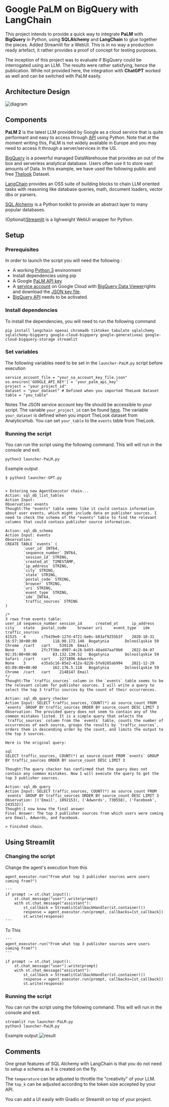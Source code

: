 # Google PaLM on BigQuery with LangChain

This project intends to provide a quick way to integrate **PaLM** with **BigQuery** in Python, using **SQLAlchemy** and **LangChain** to glue together the pieces. Added Streamlit for a WebUI. This is in no way a production ready artefact, it rather provides a proof of concept for testing purposes.

The inception of this project was to evaluate if BigQuery could be interrogated using an LLM. The results were rather satisfying, hence the publication. While not provided here, the integration with **ChatGPT** worked as well and can be switched with PaLM easily. 

## Architecture Design

![diagram](./assets/diagram.png)

## Components

**PaLM 2** is the latest LLM provided by Google as a cloud service that is quite performant and easy to access through [API](https://developers.generativeai.google/api/python/google/generativeai) using Python. Note that at the moment writing this, PaLM is not widely available in Europe and you may need to access it through a server/services in the US. 

[BigQuery](https://cloud.google.com/bigquery/docs/introduction) is a powerful managed DataWarehouse that provides an out of the box and serverless analytical database. Users often use it to store vast amounts of Data. In this example, we have used the following public and free [Thelook](https://console.cloud.google.com/bigquery/analytics-hub/exchanges;cameo=analyticshub;pageName=listing-detail;pageResource=1057666841514.us.google_cloud_public_datasets_17e74966199.thelook_ecommerce) Dataset.

[LangChain](https://python.langchain.com/docs/get_started/introduction) provides an OSS suite of building blocks to chain LLM oriented tasks with reasoning like database queries, math, document loaders, vector dbs or parsers.

[SQL Alchemy](https://www.sqlalchemy.org/) is a Python toolkit to provide an abstract layer to many popular databases.

(Optional)[Streamlit](https://blog.streamlit.io/langchain-tutorial-1-build-an-llm-powered-app-in-18-lines-of-code/) is a lighweight WebUI wrapper for Python.

## Setup

### Prerequisites
In order to launch the script you will need the following :
- A working [Python 3](https://docs.python.org/3/using/unix.html#getting-and-installing-the-latest-version-of-python) environment
- Install dependencies using pip
- A Google [PaLM API key](https://developers.generativeai.google/tutorials/setup)
- A [service account](https://cloud.google.com/iam/docs/service-account-overview) on Google Cloud with [BigQuery Data Viewer](https://cloud.google.com/bigquery/docs/access-control-basic-roles)rights and download the [JSON key file](https://cloud.google.com/iam/docs/keys-create-delete).
- [BigQuery API](https://console.cloud.google.com/marketplace/product/google/bigquery.googleapis.com) needs to be activated.

### Install dependencies

To install the dependencies, you will need to run the following command
```
pip install langchain openai chromadb tiktoken tabulate sqlalchemy sqlalchemy-bigquery google-cloud-bigquery google-generativeai google-cloud-bigquery-storage streamlit
```

### Set variables
The following variables need to be set in the `launcher-PaLM.py` script before execution
```
service_account_file = "your_sa_account_key_file.json"
os.environ['GOOGLE_API_KEY'] = 'your_palm_api_key'
project = "your_project_id" 
dataset = "your_dataset" # Defined when you imported TheLook Dataset
table = "you_table"
```
Notes
The JSON service account key file should be accessible to your script.
The variable `your_project_id` can be found [here](https://console.cloud.google.com/home/dashboard). The variable `your_dataset` is defined when you import TheLook dataset from AnalyticsHub. You can set `your_table` to the `events` table from TheLook.

### Running the script
You can run the script using the following command. This will will run in the console and exit.
```
python3 launcher-PaLM.py
```

Example output
```
$ python3 launcher-GPT.py 


> Entering new AgentExecutor chain...
Action: sql_db_list_tables
Action Input: 
Observation: events
Thought:The "events" table seems like it could contain information about user events, which might include data on publisher sources. I need to check the schema of the "events" table to find the relevant columns that could contain publisher source information.

Action: sql_db_schema
Action Input: events
Observation: 
CREATE TABLE `events` (
        `user_id` INT64, 
        `sequence_number` INT64, 
        `session_id` STRING, 
        `created_at` TIMESTAMP, 
        `ip_address` STRING, 
        `city` STRING, 
        `state` STRING, 
        `postal_code` STRING, 
        `browser` STRING, 
        `uri` STRING, 
        `event_type` STRING, 
        `ide` INT64, 
        `traffic_sources` STRING
)

/*
3 rows from events table:
user_id sequence_number session_id      created_at      ip_address      city    state   postal_code     browser uri     event_type   ide     traffic_sources
41525   4       c75439e0-127d-4721-be6c-b03af9255b3f    2020-10-31 16:57:38+00:00       118.90.172.146  Bogatynia       Dolnośląskie 59      Chrome  /cart   cart    539126  Email
None    3       2fc7f38e-d997-4c26-b493-48ad47aaf8b0    2022-04-07 02:35:00+00:00       83.132.130.52   Bogatynia       Dolnośląskie 59      Safari  /cart   cart    2271896 Adwords
None    3       e35a5c16-85e2-412a-8226-5fe9285ab994    2021-12-29 03:09:00+00:00       162.176.5.118   Bogatynia       Dolnośląskie 59      Chrome  /cart   cart    2148147 Email
*/
Thought:The `traffic_sources` column in the `events` table seems to be the relevant column for publisher sources. I will write a query to select the top 3 traffic sources by the count of their occurrences.

Action: sql_db_query_checker
Action Input: SELECT traffic_sources, COUNT(*) as source_count FROM `events` GROUP BY traffic_sources ORDER BY source_count DESC LIMIT 3
Observation: The provided query does not seem to contain any of the common mistakes listed. It is a simple query that selects the `traffic_sources` column from the `events` table, counts the number of occurrences of each source, groups the results by `traffic_sources`, orders them in descending order by the count, and limits the output to the top 3 sources.

Here is the original query:

sql
SELECT traffic_sources, COUNT(*) as source_count FROM `events` GROUP BY traffic_sources ORDER BY source_count DESC LIMIT 3

Thought:The query checker has confirmed that the query does not contain any common mistakes. Now I will execute the query to get the top 3 publisher sources.

Action: sql_db_query
Action Input: SELECT traffic_sources, COUNT(*) as source_count FROM `events` GROUP BY traffic_sources ORDER BY source_count DESC LIMIT 3
Observation: [('Email', 1092153), ('Adwords', 730558), ('Facebook', 243532)]
Thought:I now know the final answer
Final Answer: The top 3 publisher sources from which users were coming are Email, Adwords, and Facebook.

> Finished chain.
```

## Using Streamlit

### Changing the script
Change the agent's execution from this 
```
agent_executor.run("From what top 3 publisher sources were users coming from?")

'''
if prompt := st.chat_input():
    st.chat_message("user").write(prompt)
    with st.chat_message("assistant"):
        st_callback = StreamlitCallbackHandler(st.container())
        response = agent_executor.run(prompt, callbacks=[st_callback])
        st.write(response)
'''
```

To This 
```
'''
agent_executor.run("From what top 3 publisher sources were users coming from?")
'''

if prompt := st.chat_input():
    st.chat_message("user").write(prompt)
    with st.chat_message("assistant"):
        st_callback = StreamlitCallbackHandler(st.container())
        response = agent_executor.run(prompt, callbacks=[st_callback])
        st.write(response)
```

### Running the script
You can run the script using the following command. This will will run in the console and exit.
```
streamlit run launcher-PaLM.py
python3 launcher-PaLM.py
```

Example output
![result](./assets/result.png)

## Comments
One great features of SQL Alchemy with LangChain is that you do not need to setup a schema as it is created on the fly.

The `temperature` can be adjusted to throttle the "creativity" of your LLM. The `top_k` can be adjusted according to the token size accepted by your API.

You can add a UI easily with Gradio or Streamlit on top of your project.